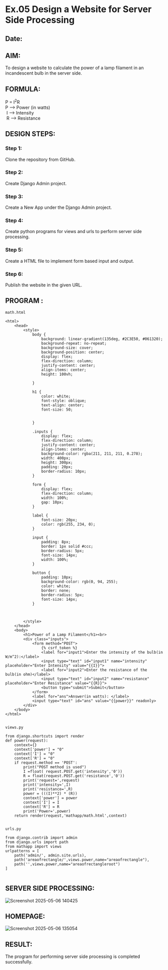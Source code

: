 # Ex.05 Design a Website for Server Side Processing
## Date:

## AIM:
 To design a website to calculate the power of a lamp filament in an incandescent bulb in the server side. 


## FORMULA:
P = I<sup>2</sup>R
<br> P --> Power (in watts)
<br> I --> Intensity
<br> R --> Resistance

## DESIGN STEPS:

### Step 1:
Clone the repository from GitHub.

### Step 2:
Create Django Admin project.

### Step 3:
Create a New App under the Django Admin project.

### Step 4:
Create python programs for views and urls to perform server side processing.

### Step 5:
Create a HTML file to implement form based input and output.

### Step 6:
Publish the website in the given URL.

## PROGRAM :
```
math.html

<html>
    <head>
        <style>
            body {
                background: linear-gradient(135deg, #2C3E50, #061320);
                background-repeat: no-repeat;
                background-size: cover;
                background-position: center;
                display: flex;
                flex-direction: column;
                justify-content: center;
                align-items: center;
                height: 100vh;
                
            }

            h1 {
                color: white;
                font-style: oblique;
                text-align: center;
                font-size: 50;
                

            }

            .inputs {
                display: flex;
                flex-direction: column;
                justify-content: center;
                align-items: center;
                background-color: rgba(211, 211, 211, 0.278);
                width: 400px;
                height: 300px;
                padding: 20px;
                border-radius: 10px;
            }

            form {
                display: flex;
                flex-direction: column;
                width: 100%;
                gap: 10px;
            }

            label {
                font-size: 20px;
                color: rgb(255, 234, 0);
            }

            input {
                padding: 8px;
                border: 1px solid #ccc;
                border-radius: 5px;
                font-size: 14px;
                width: 100%;
            }

            button {
                padding: 10px;
                background-color: rgb(0, 94, 255);
                color: white;
                border: none;
                border-radius: 5px;
                font-size: 14px;
            }



        </style>
    </head>
    <body>
        <h1>Power of a Lamp Filament</h1><br>
        <div class="inputs">
            <form method="POST">
                {% csrf_token %}
                <label for="input1">Enter the intensity of the bulb(in W/m^2):</label>
                <input type="text" id="input1" name="intensity" placeholder="Enter Intensity" value="{{I}}">
                <label for="input2">Enter the resistance of the bulb(in ohm)</label>
                <input type="text" id="input2" name="resistance" placeholder="Enter Resistance" value="{{R}}">
                <button type="submit">Submit</button>
            </form>
            <label for="ans">Answer(in watts): </label>
            <input type="text" id="ans" value="{{power}}" readonly>
        </div>
    </body>
</html>


views.py

from django.shortcuts import render 
def power(request): 
    context={} 
    context['power'] = "0" 
    context['I'] = "0" 
    context['R'] = "0" 
    if request.method == 'POST': 
        print("POST method is used")
        I =float( request.POST.get('intensity','0'))
        R = float(request.POST.get('resistance','0'))
        print('request=',request) 
        print('intensity=',I) 
        print('resistance=',R) 
        power = (((I)**2) * (R))
        context['power'] = power 
        context['I'] = I
        context['R'] = R 
        print('Power=',power) 
    return render(request,'mathapp/math.html',context)


urls.py

from django.contrib import admin 
from django.urls import path 
from mathapp import views 
urlpatterns = [ 
    path('admin/', admin.site.urls), 
    path('areaofrectangle/',views.power,name="areaofrectangle"),
    path('',views.power,name="areaofrectangleroot")
]


```

## SERVER SIDE PROCESSING:
![Screenshot 2025-05-06 140425](https://github.com/user-attachments/assets/6b39b7e4-022c-4106-aa0b-d186c51d3639)


## HOMEPAGE:
![Screenshot 2025-05-06 135054](https://github.com/user-attachments/assets/8987d383-8ec0-4f1e-b219-780dcbbb98ea)


## RESULT:
The program for performing server side processing is completed successfully.
